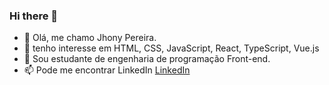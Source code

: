 ### Hi there 👋

- 👋 Olá, me chamo Jhony Pereira.
- 👀 tenho interesse em HTML, CSS, JavaScript, React, TypeScript, Vue.js
- 💞️ Sou estudante de engenharia de programação Front-end.
- 📫 Pode me encontrar LinkedIn [LinkedIn](https://www.linkedin.com/in/jhonypereiraduarte/)

